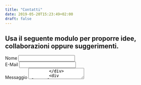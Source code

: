 ```yaml
---
title: "Contatti"
date: 2019-05-20T15:23:49+02:00
draft: false
---
```

<h2>Usa il seguente modulo per proporre idee, collaborazioni oppure suggerimenti. </h2>
<form action="https://formspree.io/email@domain.tld" method="POST" />
<div class="row">
    <div class="column col-6">
        <div class="form-group">
            <label>Nome</label>
            <input type="text" name="name" id="name">
        </div>
        <div class="form-group">
            <label>E-Mail</label>
            <input type="email" name="email" id="email">
        </div>
        <div class="form-group">
            <label>Messaggio</label>
            <textarea name="message" id="message">
        </div>
        <div class="form-group">
            <input type="submit" name="submit" value="Invia">
        </div>
    </div>
</div>
</form>

